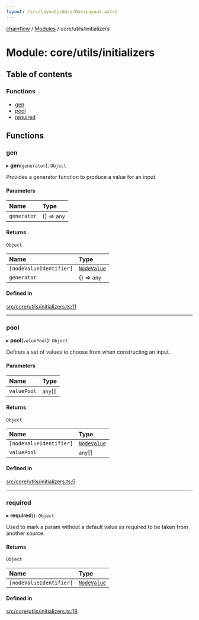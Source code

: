 ```yaml
---
layout: /src/layouts/docs/DocsLayout.astro
---
```


[chainflow](/docs/README) / [Modules](/docs/modules) / core/utils/initializers

# Module: core/utils/initializers

## Table of contents

### Functions

- [gen](/docs/modules/core_utils_initializers#gen)
- [pool](/docs/modules/core_utils_initializers#pool)
- [required](/docs/modules/core_utils_initializers#required)

## Functions

### gen

▸ **gen**(`generator`): `Object`

Provides a generator function to produce a value for an input.

#### Parameters

| Name | Type |
| :------ | :------ |
| `generator` | () => `any` |

#### Returns

`Object`

| Name | Type |
| :------ | :------ |
| `[nodeValueIdentifier]` | [`NodeValue`](/docs/enums/core_inputNode.NodeValue) |
| `generator` | () => `any` |

#### Defined in

[src/core/utils/initializers.ts:11](https://github.com/edwinlzs/chainflow/blob/d682462/src/core/utils/initializers.ts#L11)

___

### pool

▸ **pool**(`valuePool`): `Object`

Defines a set of values to choose from when constructing an input.

#### Parameters

| Name | Type |
| :------ | :------ |
| `valuePool` | `any`[] |

#### Returns

`Object`

| Name | Type |
| :------ | :------ |
| `[nodeValueIdentifier]` | [`NodeValue`](/docs/enums/core_inputNode.NodeValue) |
| `valuePool` | `any`[] |

#### Defined in

[src/core/utils/initializers.ts:5](https://github.com/edwinlzs/chainflow/blob/d682462/src/core/utils/initializers.ts#L5)

___

### required

▸ **required**(): `Object`

Used to mark a param without a default value
as required to be taken from another source.

#### Returns

`Object`

| Name | Type |
| :------ | :------ |
| `[nodeValueIdentifier]` | [`NodeValue`](/docs/enums/core_inputNode.NodeValue) |

#### Defined in

[src/core/utils/initializers.ts:18](https://github.com/edwinlzs/chainflow/blob/d682462/src/core/utils/initializers.ts#L18)
